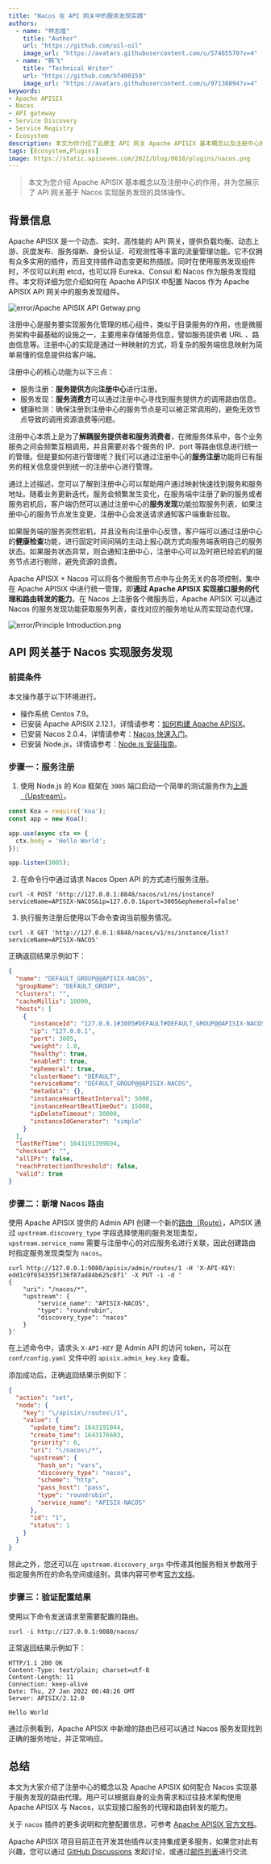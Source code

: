 ```yaml
---
title: "Nacos 在 API 网关中的服务发现实践"
authors:
  - name: "林志煌"
    title: "Author"
    url: "https://github.com/oil-oil"
    image_url: "https://avatars.githubusercontent.com/u/57465570?v=4"
  - name: "韩飞"
    title: "Technical Writer"
    url: "https://github.com/hf400159"
    image_url: "https://avatars.githubusercontent.com/u/97138894?v=4"
keywords: 
- Apache APISIX
- Nacos
- API gateway
- Service Discovery
- Service Registry
- Ecosystem
description: 本文为你介绍了云原生 API 网关 Apache APISIX 基本概念以及注册中心的作用，并为您展示了 APISIX 基于 Nacos 实现服务发现的具体操作。
tags: [Ecosystem,Plugins]
image: https://static.apiseven.com/2022/blog/0818/plugins/nacos.png
---
```


> 本文为您介绍 Apache APISIX 基本概念以及注册中心的作用，并为您展示了 API 网关基于 Nacos 实现服务发现的具体操作。

<!--truncate-->

## 背景信息

Apache APISIX 是一个动态、实时、高性能的 API 网关，提供负载均衡、动态上游、灰度发布、服务熔断、身份认证、可观测性等丰富的流量管理功能。它不仅拥有众多实用的插件，而且支持插件动态变更和热插拔。同时在使用服务发现组件时，不仅可以利用 etcd，也可以将 Eureka、Consul 和 Nacos 作为服务发现组件。本文将详细为您介绍如何在 Apache APISIX 中配置 Nacos 作为 Apache APISIX API 网关中的服务发现组件。

![error/Apache APISIX API Getway.png](https://static.apiseven.com/202108/1646038041730-3d9bfdd8-d2f0-41a2-84f5-cb1e1d567a86.png)

注册中心是服务要实现服务化管理的核心组件，类似于目录服务的作用，也是微服务架构中最基础的设施之一，主要用来存储服务信息，譬如服务提供者 URL 、路由信息等。注册中心的实现是通过一种映射的方式，将复杂的服务端信息映射为简单易懂的信息提供给客户端。

注册中心的核心功能为以下三点：

- 服务注册：**服务提供方**向**注册中心**进行注册。
- 服务发现：**服务消费方**可以通过注册中心寻找到服务提供方的调用路由信息。
- 健康检测：确保注册到注册中心的服务节点是可以被正常调用的，避免无效节点导致的调用资源浪费等问题。

注册中心本质上是为了**解耦服务提供者和服务消费者**，在微服务体系中，各个业务服务之间会频繁互相调用，并且需要对各个服务的 IP、port 等路由信息进行统一的管理。但是要如何进行管理呢？我们可以通过注册中心的**服务注册**功能将已有服务的相关信息提供到统一的注册中心进行管理。

通过上述描述，您可以了解到注册中心可以帮助用户通过映射快速找到服务和服务地址。随着业务更新迭代，服务会频繁发生变化，在服务端中注册了新的服务或者服务宕机后，客户端仍然可以通过注册中心的**服务发现**功能拉取服务列表，如果注册中心的服务节点发生变更，注册中心会发送请求通知客户端重新拉取。

如果服务端的服务突然宕机，并且没有向注册中心反馈，客户端可以通过注册中心的**健康检查**功能，进行固定时间间隔的主动上报心跳方式向服务端表明自己的服务状态。如果服务状态异常，则会通知注册中心，注册中心可以及时把已经宕机的服务节点进行剔除，避免资源的浪费。

Apache APISIX + Nacos 可以将各个微服务节点中与业务无关的各项控制，集中在 Apache APISIX 中进行统一管理，即**通过 Apache APISIX 实现接口服务的代理和路由转发的能力**。在 Nacos 上注册各个微服务后，Apache APISIX 可以通过 Nacos 的服务发现功能获取服务列表，查找对应的服务地址从而实现动态代理。

![error/Principle Introduction.png](https://static.apiseven.com/202108/1645433492822-5218e923-97ae-4d04-863b-3b3f901de84f.png)

## API 网关基于 Nacos 实现服务发现

### 前提条件

本文操作基于以下环境进行。

- 操作系统 Centos 7.9。
- 已安装 Apache APISIX 2.12.1，详情请参考：[如何构建 Apache APISIX](https://apisix.apache.org/zh/docs/apisix/how-to-build)。
- 已安装 Nacos 2.0.4，详情请参考：[Nacos 快速入门](https://nacos.io/zh-cn/docs/quick-start.html)。
- 已安装 Node.js，详情请参考：[Node.js 安装指南](https://github.com/nodejs/help/wiki/Installation)。

### 步骤一：服务注册

1. 使用 Node.js 的 Koa 框架在 `3005` 端口启动一个简单的测试服务作为[上游（Upstream）](https://apisix.apache.org/zh/docs/apisix/admin-api#upstream)。

  ```JavaScript
  const Koa = require('koa');
  const app = new Koa();

  app.use(async ctx => {
    ctx.body = 'Hello World';
  });

  app.listen(3005);
  ```

2. 在命令行中通过请求 Nacos Open API 的方式进行服务注册。

  ```Shell
  curl -X POST 'http://127.0.0.1:8848/nacos/v1/ns/instance?serviceName=APISIX-NACOS&ip=127.0.0.1&port=3005&ephemeral=false'
  ```

3. 执行服务注册后使用以下命令查询当前服务情况。

  ```Shell
  curl -X GET 'http://127.0.0.1:8848/nacos/v1/ns/instance/list?serviceName=APISIX-NACOS'
  ```

正确返回结果示例如下：

  ```JSON
  {
    "name": "DEFAULT_GROUP@@APISIX-NACOS",
    "groupName": "DEFAULT_GROUP",
    "clusters": "",
    "cacheMillis": 10000,
    "hosts": [
      {
        "instanceId": "127.0.0.1#3005#DEFAULT#DEFAULT_GROUP@@APISIX-NACOS",
        "ip": "127.0.0.1",
        "port": 3005,
        "weight": 1.0,
        "healthy": true,
        "enabled": true,
        "ephemeral": true,
        "clusterName": "DEFAULT",
        "serviceName": "DEFAULT_GROUP@@APISIX-NACOS",
        "metadata": {},
        "instanceHeartBeatInterval": 5000,
        "instanceHeartBeatTimeOut": 15000,
        "ipDeleteTimeout": 30000,
        "instanceIdGenerator": "simple"
      }
    ],
    "lastRefTime": 1643191399694,
    "checksum": "",
    "allIPs": false,
    "reachProtectionThreshold": false,
    "valid": true
  }
  ```

### 步骤二：新增 Nacos 路由

使用 Apache APISIX 提供的 Admin API 创建一个新的[路由（Route）](https://apisix.apache.org/zh/docs/apisix/admin-api#route)，APISIX 通过 `upstream.discovery_type` 字段选择使用的服务发现类型，`upstream.service_name` 需要与注册中心的对应服务名进行关联，因此创建路由时指定服务发现类型为 `nacos`。

  ```Shell
  curl http://127.0.0.1:9080/apisix/admin/routes/1 -H 'X-API-KEY: edd1c9f034335f136f87ad84b625c8f1' -X PUT -i -d '
  {
      "uri": "/nacos/*",
      "upstream": {
          "service_name": "APISIX-NACOS",
          "type": "roundrobin",
          "discovery_type": "nacos"
      }
  }'
  ```

在上述命令中，请求头 `X-API-KEY` 是 Admin API 的访问 token，可以在 `conf/config.yaml` 文件中的 `apisix.admin_key.key` 查看。

添加成功后，正确返回结果示例如下：

  ```JSON
  {
    "action": "set",
    "node": {
      "key": "\/apisix\/routes\/1",
      "value": {
        "update_time": 1643191044,
        "create_time": 1643176603,
        "priority": 0,
        "uri": "\/nacos\/*",
        "upstream": {
          "hash_on": "vars",
          "discovery_type": "nacos",
          "scheme": "http",
          "pass_host": "pass",
          "type": "roundrobin",
          "service_name": "APISIX-NACOS"
        },
        "id": "1",
        "status": 1
      }
    }
  }
  ```

除此之外，您还可以在 `upstream.discovery_args` 中传递其他服务相关参数用于指定服务所在的命名空间或组别，具体内容可参考[官方文档](https://apisix.apache.org/zh/docs/apisix/next/discovery/nacos/#%E5%8F%82%E6%95%B0)。

### 步骤三：验证配置结果

使用以下命令发送请求至需要配置的路由。

  ```Shell
  curl -i http://127.0.0.1:9080/nacos/
  ```

正常返回结果示例如下：

  ```Shell
  HTTP/1.1 200 OK
  Content-Type: text/plain; charset=utf-8
  Content-Length: 11
  Connection: keep-alive
  Date: Thu, 27 Jan 2022 00:48:26 GMT
  Server: APISIX/2.12.0

  Hello World
  ```

通过示例看到，Apache APISIX 中新增的路由已经可以通过 Nacos 服务发现找到正确的服务地址，并正常响应。

## 总结

本文为大家介绍了注册中心的概念以及 Apache APISIX 如何配合 Nacos 实现基于服务发现的路由代理。用户可以根据自身的业务需求和过往技术架构使用 Apache APISIX 与 Nacos，以实现接口服务的代理和路由转发的能力。

关于 `nacos` 插件的更多说明和完整配置信息，可参考 [Apache APISIX 官方文档](https://apisix.apache.org/zh/docs/apisix/discovery/nacos)。

Apache APISIX 项目目前正在开发其他插件以支持集成更多服务，如果您对此有兴趣，您可以通过 [GitHub Discussions](https://github.com/apache/apisix/discussions) 发起讨论，或通过[邮件列表](https://apisix.apache.org/docs/general/join)进行交流.
